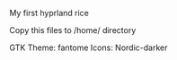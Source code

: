 My first hyprland rice

Copy this files to /home/ directory

GTK Theme: fantome
Icons: Nordic-darker

